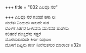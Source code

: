 +++
title = "032 ಎಲವೊ ನೆರೆ"

+++
ಎಲವೊ ನೆರೆ ಗಂಡಹೆ ಕಣಾ ನೀ  
ಮಲೆತು ನಿಂದುದು ಸಾಲದೇ ಸುರ  
ರೊಳಗೆ ಸಿತಗರ ಸೀಳುವೆನು ಮಾನವರ ಪಾಡೇನು  
ಕಲಿತನಕೆ ಮೆಚ್ಚಿದೆನು ಸತ್ತರೆ  
ಮೊಳೆಯದಿಹುದೇ ಕೀರ್ತಿ ರಿಪುಬಲ  
ದೊಳಗೆ ದಿಟ್ಟನು ಕರ್ಣ ನೀನೆನುತಸುರ ಮಾರಾಂತ     ॥32॥